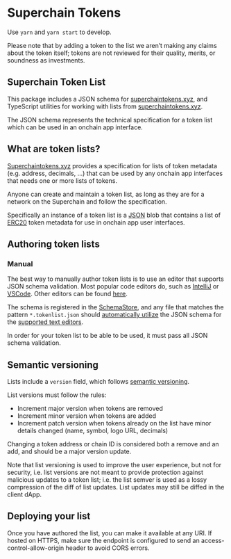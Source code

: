 # Superchain Tokens

Use `yarn` and `yarn start` to develop.

Please note that by adding a token to the list we aren’t making any claims about
the token itself; tokens are not reviewed for their quality, merits, or
soundness as investments.

## Superchain Token List

This package includes a JSON schema for [superchaintokens.xyz](https://superchaintokens.xyz), and TypeScript utilities for working with lists from [superchaintokens.xyz](https://superchaintokens.xyz).

The JSON schema represents the technical specification for a token list which can be used in an onchain app interface.

## What are token lists?

[Superchaintokens.xyz](https//superchaintokens.xyz) provides a specification for lists of token metadata (e.g. address, decimals, ...) that can be used by any onchain app interfaces that needs one or more lists of tokens.

Anyone can create and maintain a token list, as long as they are for a network on the Superchain and follow the specification.

Specifically an instance of a token list is a [JSON](https://www.json.org/json-en.html) blob that contains a list of
[ERC20](https://github.com/ethereum/eips/issues/20) token metadata for use in onchain app user interfaces.

## Authoring token lists

### Manual

The best way to manually author token lists is to use an editor that supports JSON schema validation. Most popular
code editors do, such as [IntelliJ](https://www.jetbrains.com/help/idea/json.html#ws_json_schema_add_custom) or 
[VSCode](https://code.visualstudio.com/docs/languages/json#_json-schemas-and-settings). Other editors
can be found [here](https://json-schema.org/implementations.html#editors).

The schema is registered in the [SchemaStore](https://github.com/SchemaStore/schemastore), and any file that matches
the pattern `*.tokenlist.json` should 
[automatically utilize](https://www.jetbrains.com/help/idea/json.html#ws_json_using_schemas)
the JSON schema for the [supported text editors](https://www.schemastore.org/json/#editors).

In order for your token list to be able to be used, it must pass all JSON schema validation.

## Semantic versioning

Lists include a `version` field, which follows [semantic versioning](https://semver.org/).

List versions must follow the rules:

- Increment major version when tokens are removed
- Increment minor version when tokens are added
- Increment patch version when tokens already on the list have minor details changed (name, symbol, logo URL, decimals)

Changing a token address or chain ID is considered both a remove and an add, and should be a major version update.

Note that list versioning is used to improve the user experience, but not for security, i.e. list versions are not meant
to provide protection against malicious updates to a token list; i.e. the list semver is used as a lossy compression
of the diff of list updates. List updates may still be diffed in the client dApp.

## Deploying your list

Once you have authored the list, you can make it available at any URI. If hosted on HTTPS, make sure the endpoint is configured to send an access-control-allow-origin header to avoid CORS errors.
